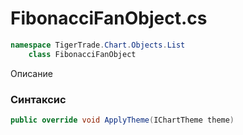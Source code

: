 
# FibonacciFanObject.cs
```csharp
namespace TigerTrade.Chart.Objects.List  
    class FibonacciFanObject
```

Описание

### Синтаксис
```csharp
public override void ApplyTheme(IChartTheme theme)
```
